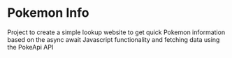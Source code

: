 # Pokemon Info

Project to create a simple lookup website to get quick Pokemon information based on the async await Javascript functionality and fetching data using the PokeApi API